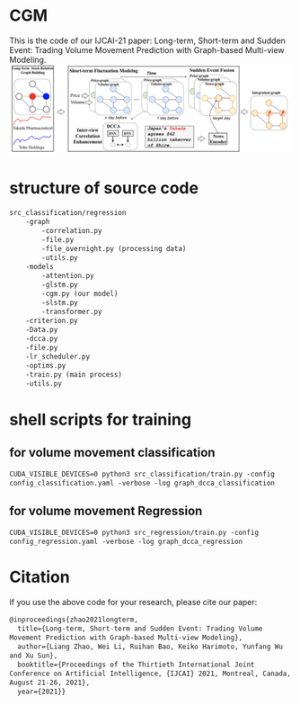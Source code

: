 
# CGM
This is the code of our IJCAI-21 paper: Long-term, Short-term and Sudden Event: Trading Volume Movement Prediction with Graph-based Multi-view Modeling.
![The architecture of our CGM](https://github.com/lancopku/CGM/blob/master/model.png)
# structure of source code 
```
src_classification/regression 
    -graph 
        -correlation.py 
        -file.py 
        -file_overnight.py (processing data)
        -utils.py 
    -models 
        -attention.py 
        -glstm.py 
        -cgm.py (our model)
        -slstm.py 
        -transformer.py 
    -criterion.py 
    -Data.py 
    -dcca.py
    -file.py 
    -lr_scheduler.py 
    -optims.py 
    -train.py (main process)
    -utils.py 
```
# shell scripts for training 

## for volume movement classification
```
CUDA_VISIBLE_DEVICES=0 python3 src_classification/train.py -config config_classification.yaml -verbose -log graph_dcca_classification
```
## for volume movement Regression 
```
CUDA_VISIBLE_DEVICES=0 python3 src_regression/train.py -config config_regression.yaml -verbose -log graph_dcca_regression
```
# Citation
If you use the above code for your research, please cite our paper:
```
@inproceedings{zhao2021longterm,
  title={Long-term, Short-term and Sudden Event: Trading Volume Movement Prediction with Graph-based Multi-view Modeling},
  author={Liang Zhao, Wei Li, Ruihan Bao, Keiko Harimoto, Yunfang Wu and Xu Sun},
  booktitle={Proceedings of the Thirtieth International Joint Conference on Artificial Intelligence, {IJCAI} 2021, Montreal, Canada, August 21-26, 2021},
  year={2021}}
```

